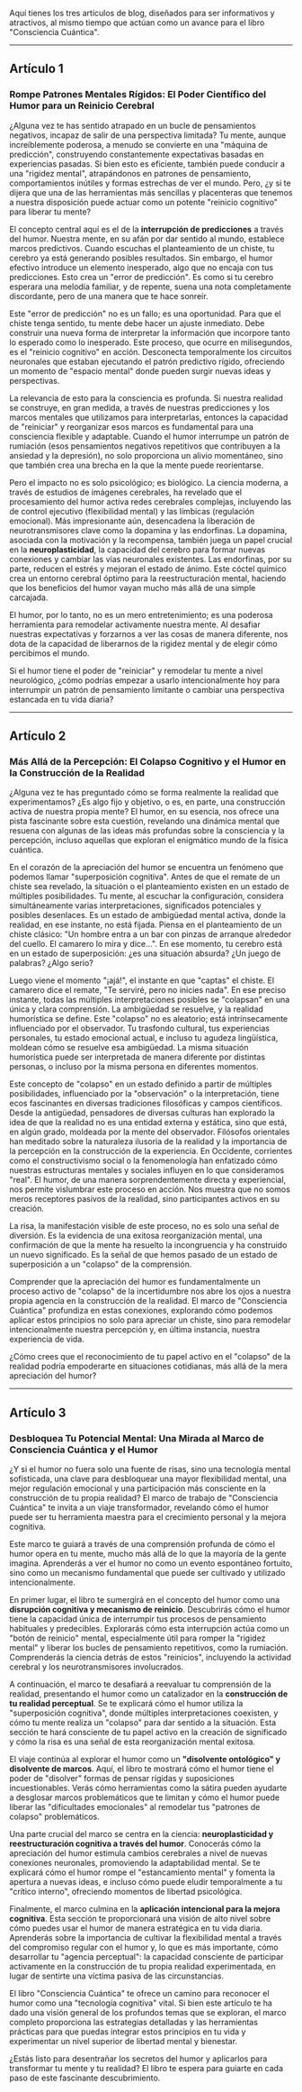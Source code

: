 Aquí tienes los tres artículos de blog, diseñados para ser informativos y atractivos, al mismo tiempo que actúan como un avance para el libro "Consciencia Cuántica".

---

## Artículo 1

### Rompe Patrones Mentales Rígidos: El Poder Científico del Humor para un Reinicio Cerebral

¿Alguna vez te has sentido atrapado en un bucle de pensamientos negativos, incapaz de salir de una perspectiva limitada? Tu mente, aunque increíblemente poderosa, a menudo se convierte en una "máquina de predicción", construyendo constantemente expectativas basadas en experiencias pasadas. Si bien esto es eficiente, también puede conducir a una "rigidez mental", atrapándonos en patrones de pensamiento, comportamientos inútiles y formas estrechas de ver el mundo. Pero, ¿y si te dijera que una de las herramientas más sencillas y placenteras que tenemos a nuestra disposición puede actuar como un potente "reinicio cognitivo" para liberar tu mente?

El concepto central aquí es el de la **interrupción de predicciones** a través del humor. Nuestra mente, en su afán por dar sentido al mundo, establece marcos predictivos. Cuando escuchas el planteamiento de un chiste, tu cerebro ya está generando posibles resultados. Sin embargo, el humor efectivo introduce un elemento inesperado, algo que no encaja con tus predicciones. Esto crea un "error de predicción". Es como si tu cerebro esperara una melodía familiar, y de repente, suena una nota completamente discordante, pero de una manera que te hace sonreír.

Este "error de predicción" no es un fallo; es una oportunidad. Para que el chiste tenga sentido, tu mente debe hacer un ajuste inmediato. Debe construir una nueva forma de interpretar la información que incorpore tanto lo esperado como lo inesperado. Este proceso, que ocurre en milisegundos, es el "reinicio cognitivo" en acción. Desconecta temporalmente los circuitos neuronales que estaban ejecutando el patrón predictivo rígido, ofreciendo un momento de "espacio mental" donde pueden surgir nuevas ideas y perspectivas.

La relevancia de esto para la consciencia es profunda. Si nuestra realidad se construye, en gran medida, a través de nuestras predicciones y los marcos mentales que utilizamos para interpretarlas, entonces la capacidad de "reiniciar" y reorganizar esos marcos es fundamental para una consciencia flexible y adaptable. Cuando el humor interrumpe un patrón de rumiación (esos pensamientos negativos repetitivos que contribuyen a la ansiedad y la depresión), no solo proporciona un alivio momentáneo, sino que también crea una brecha en la que la mente puede reorientarse.

Pero el impacto no es solo psicológico; es biológico. La ciencia moderna, a través de estudios de imágenes cerebrales, ha revelado que el procesamiento del humor activa redes cerebrales complejas, incluyendo las de control ejecutivo (flexibilidad mental) y las límbicas (regulación emocional). Más impresionante aún, desencadena la liberación de neurotransmisores clave como la dopamina y las endorfinas. La dopamina, asociada con la motivación y la recompensa, también juega un papel crucial en la **neuroplasticidad**, la capacidad del cerebro para formar nuevas conexiones y cambiar las vías neuronales existentes. Las endorfinas, por su parte, reducen el estrés y mejoran el estado de ánimo. Este cóctel químico crea un entorno cerebral óptimo para la reestructuración mental, haciendo que los beneficios del humor vayan mucho más allá de una simple carcajada.

El humor, por lo tanto, no es un mero entretenimiento; es una poderosa herramienta para remodelar activamente nuestra mente. Al desafiar nuestras expectativas y forzarnos a ver las cosas de manera diferente, nos dota de la capacidad de liberarnos de la rigidez mental y de elegir cómo percibimos el mundo.

Si el humor tiene el poder de "reiniciar" y remodelar tu mente a nivel neurológico, ¿cómo podrías empezar a usarlo intencionalmente hoy para interrumpir un patrón de pensamiento limitante o cambiar una perspectiva estancada en tu vida diaria?

---

## Artículo 2

### Más Allá de la Percepción: El Colapso Cognitivo y el Humor en la Construcción de la Realidad

¿Alguna vez te has preguntado cómo se forma realmente la realidad que experimentamos? ¿Es algo fijo y objetivo, o es, en parte, una construcción activa de nuestra propia mente? El humor, en su esencia, nos ofrece una pista fascinante sobre esta cuestión, revelando una dinámica mental que resuena con algunas de las ideas más profundas sobre la consciencia y la percepción, incluso aquellas que exploran el enigmático mundo de la física cuántica.

En el corazón de la apreciación del humor se encuentra un fenómeno que podemos llamar "superposición cognitiva". Antes de que el remate de un chiste sea revelado, la situación o el planteamiento existen en un estado de múltiples posibilidades. Tu mente, al escuchar la configuración, considera simultáneamente varias interpretaciones, significados potenciales y posibles desenlaces. Es un estado de ambigüedad mental activa, donde la realidad, en ese instante, no está fijada. Piensa en el planteamiento de un chiste clásico: "Un hombre entra a un bar con pinzas de arranque alrededor del cuello. El camarero lo mira y dice...". En ese momento, tu cerebro está en un estado de superposición: ¿es una situación absurda? ¿Un juego de palabras? ¿Algo serio?

Luego viene el momento "¡ajá!", el instante en que "captas" el chiste. El camarero dice el remate, "Te serviré, pero no inicies nada". En ese preciso instante, todas las múltiples interpretaciones posibles se "colapsan" en una única y clara comprensión. La ambigüedad se resuelve, y la realidad humorística se define. Este "colapso" no es aleatorio; está intrínsecamente influenciado por el observador. Tu trasfondo cultural, tus experiencias personales, tu estado emocional actual, e incluso tu agudeza lingüística, moldean cómo se resuelve esa ambigüedad. La misma situación humorística puede ser interpretada de manera diferente por distintas personas, o incluso por la misma persona en diferentes momentos.

Este concepto de "colapso" en un estado definido a partir de múltiples posibilidades, influenciado por la "observación" o la interpretación, tiene ecos fascinantes en diversas tradiciones filosóficas y campos científicos. Desde la antigüedad, pensadores de diversas culturas han explorado la idea de que la realidad no es una entidad externa y estática, sino que está, en algún grado, moldeada por la mente del observador. Filósofos orientales han meditado sobre la naturaleza ilusoria de la realidad y la importancia de la percepción en la construcción de la experiencia. En Occidente, corrientes como el constructivismo social o la fenomenología han enfatizado cómo nuestras estructuras mentales y sociales influyen en lo que consideramos "real". El humor, de una manera sorprendentemente directa y experiencial, nos permite vislumbrar este proceso en acción. Nos muestra que no somos meros receptores pasivos de la realidad, sino participantes activos en su creación.

La risa, la manifestación visible de este proceso, no es solo una señal de diversión. Es la evidencia de una exitosa reorganización mental, una confirmación de que la mente ha resuelto la incongruencia y ha construido un nuevo significado. Es la señal de que hemos pasado de un estado de superposición a un "colapso" de la comprensión.

Comprender que la apreciación del humor es fundamentalmente un proceso activo de "colapso" de la incertidumbre nos abre los ojos a nuestra propia agencia en la construcción de la realidad. El marco de "Consciencia Cuántica" profundiza en estas conexiones, explorando cómo podemos aplicar estos principios no solo para apreciar un chiste, sino para remodelar intencionalmente nuestra percepción y, en última instancia, nuestra experiencia de vida.

¿Cómo crees que el reconocimiento de tu papel activo en el "colapso" de la realidad podría empoderarte en situaciones cotidianas, más allá de la mera apreciación del humor?

---

## Artículo 3

### Desbloquea Tu Potencial Mental: Una Mirada al Marco de Consciencia Cuántica y el Humor

¿Y si el humor no fuera solo una fuente de risas, sino una tecnología mental sofisticada, una clave para desbloquear una mayor flexibilidad mental, una mejor regulación emocional y una participación más consciente en la construcción de tu propia realidad? El marco de trabajo de "Consciencia Cuántica" te invita a un viaje transformador, revelando cómo el humor puede ser tu herramienta maestra para el crecimiento personal y la mejora cognitiva.

Este marco te guiará a través de una comprensión profunda de cómo el humor opera en tu mente, mucho más allá de lo que la mayoría de la gente imagina. Aprenderás a ver el humor no como un evento espontáneo fortuito, sino como un mecanismo fundamental que puede ser cultivado y utilizado intencionalmente.

En primer lugar, el libro te sumergirá en el concepto del humor como una **disrupción cognitiva y mecanismo de reinicio**. Descubrirás cómo el humor tiene la capacidad única de interrumpir tus procesos de pensamiento habituales y predecibles. Explorarás cómo esta interrupción actúa como un "botón de reinicio" mental, especialmente útil para romper la "rigidez mental" y liberar los bucles de pensamiento repetitivos, como la rumiación. Comprenderás la ciencia detrás de estos "reinicios", incluyendo la actividad cerebral y los neurotransmisores involucrados.

A continuación, el marco te desafiará a reevaluar tu comprensión de la realidad, presentando el humor como un catalizador en la **construcción de tu realidad perceptual**. Se te explicará cómo el humor utiliza la "superposición cognitiva", donde múltiples interpretaciones coexisten, y cómo tu mente realiza un "colapso" para dar sentido a la situación. Esta sección te hará consciente de tu papel activo en la creación de significado y cómo la risa es una señal de esta reorganización mental exitosa.

El viaje continúa al explorar el humor como un **"disolvente ontológico" y disolvente de marcos**. Aquí, el libro te mostrará cómo el humor tiene el poder de "disolver" formas de pensar rígidas y suposiciones incuestionables. Verás cómo herramientas como la sátira pueden ayudarte a desglosar marcos problemáticos que te limitan y cómo el humor puede liberar las "dificultades emocionales" al remodelar tus "patrones de colapso" problemáticos.

Una parte crucial del marco se centra en la ciencia: **neuroplasticidad y reestructuración cognitiva a través del humor**. Conocerás cómo la apreciación del humor estimula cambios cerebrales a nivel de nuevas conexiones neuronales, promoviendo la adaptabilidad mental. Se te explicará cómo el humor rompe el "estancamiento mental" y fomenta la apertura a nuevas ideas, e incluso cómo puede eludir temporalmente a tu "crítico interno", ofreciendo momentos de libertad psicológica.

Finalmente, el marco culmina en la **aplicación intencional para la mejora cognitiva**. Esta sección te proporcionará una visión de alto nivel sobre cómo puedes usar el humor de manera estratégica en tu vida diaria. Aprenderás sobre la importancia de cultivar la flexibilidad mental a través del compromiso regular con el humor y, lo que es más importante, cómo desarrollar tu "agencia perceptual": la capacidad consciente de participar activamente en la construcción de tu propia realidad experimentada, en lugar de sentirte una víctima pasiva de las circunstancias.

El libro "Consciencia Cuántica" te ofrece un camino para reconocer el humor como una "tecnología cognitiva" vital. Si bien este artículo te ha dado una visión general de los profundos temas que se exploran, el marco completo proporciona las estrategias detalladas y las herramientas prácticas para que puedas integrar estos principios en tu vida y experimentar un nivel superior de libertad mental y bienestar.

¿Estás listo para desentrañar los secretos del humor y aplicarlos para transformar tu mente y tu realidad? El libro te espera para guiarte en cada paso de este fascinante descubrimiento.